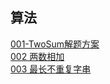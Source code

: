 ## 算法
[001-TwoSum解题方案](../algorithm/001-two_sum/readme.md)  
[002 两数相加](../algorithm/002-add_two_numbers/readme.md)  
[003 最长不重复字串](../algorithm/003-longest_substring_without_repeating_characters/readme.md)


